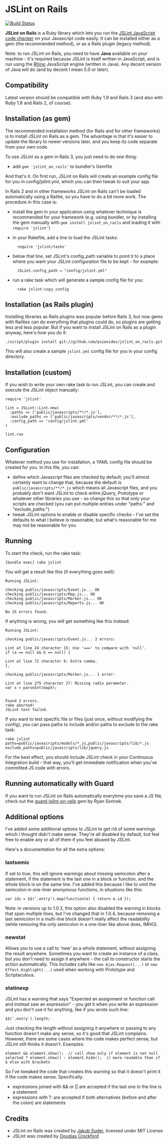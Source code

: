 # JSLint on Rails

[![Build Status](https://secure.travis-ci.org/psionides/jslint_on_rails.png)](http://travis-ci.org/psionides/jslint_on_rails)

**JSLint on Rails** is a Ruby library which lets you run
the [JSLint JavaScript code checker](https://github.com/douglascrockford/JSLint) on your Javascript code easily. It can
be installed either as a gem (the recommended method), or as a Rails plugin (legacy method).

Note: to run JSLint on Rails, you need to have **Java** available on your machine - it's required because JSLint is
itself written in JavaScript, and is run using the [Rhino](http://www.mozilla.org/rhino) JavaScript engine (written in
Java). Any decent version of Java will do (and by decent I mean 5.0 or later).


## Compatibility

Latest version should be compatible with Ruby 1.9 and Rails 3 (and also with Ruby 1.8 and Rails 2, of course).


## Installation (as gem)

The recommended installation method (for Rails and for other frameworks) is to install JSLint on Rails as a gem. The
advantage is that it's easier to update the library to newer versions later, and you keep its code separate from your
own code.

To use JSLint as a gem in Rails 3, you just need to do one thing:

* add `gem 'jslint_on_rails'` to bundler's Gemfile

And that's it. On first run, JSLint on Rails will create an example config file for you in config/jslint.yml, which
you can then tweak to suit your app.

In Rails 2 and in other frameworks JSLint on Rails can't be loaded automatically using a Railtie, so you have to do a
bit more work. The procedure in this case is:

* install the gem in your application using whatever technique is recommended for your framework (e.g. using bundler,
or by installing the gem manually with `gem install jslint_on_rails` and loading it with `require 'jslint'`)
* in your Rakefile, add a line to load the JSLint tasks:

        require 'jslint/tasks'

* below that line, set JSLint's config_path variable to point it to a place where you want your JSLint configuration
file to be kept - for example:

        JSLint.config_path = "config/jslint.yml"
    
* run a rake task which will generate a sample config file for you:

        rake jslint:copy_config


## Installation (as Rails plugin)

Installing libraries as Rails plugins was popular before Rails 3, but now gems with Railties can do everything that
plugins could do, so plugins are getting less and less popular. But if you want to install JSLint on Rails as a plugin
anyway, here's how you do it:

    ./script/plugin install git://github.com/psionides/jslint_on_rails.git

This will also create a sample `jslint.yml` config file for you in your config directory.


## Installation (custom)

If you wish to write your own rake task to run JSLint, you can create and execute the JSLint object manually:

    require 'jslint'
    
    lint = JSLint::Lint.new(
      :paths => ['public/javascripts/**/*.js'],
      :exclude_paths => ['public/javascripts/vendor/**/*.js'],
      :config_path => 'config/jslint.yml'
    )
    
    lint.run


## Configuration

Whatever method you use for installation, a YAML config file should be created for you. In this file, you can:

* define which Javascript files are checked by default; you'll almost certainly want to change that, because the default
is `public/javascripts/**/*.js` which means all Javascript files, and you probably don't want JSLint to check entire
jQuery, Prototype or whatever other libraries you use - so change this so that only your scripts are checked (you can
put multiple entries under "paths:" and "exclude_paths:")
* tweak JSLint options to enable or disable specific checks - I've set the defaults to what I believe is reasonable,
but what's reasonable for me may not be reasonable for you


## Running

To start the check, run the rake task:

    [bundle exec] rake jslint

You will get a result like this (if everything goes well):

    Running JSLint:
    
    checking public/javascripts/Event.js... OK
    checking public/javascripts/Map.js... OK
    checking public/javascripts/Marker.js... OK
    checking public/javascripts/Reports.js... OK
    
    No JS errors found.

If anything is wrong, you will get something like this instead:

    Running JSLint:
    
    checking public/javascripts/Event.js... 2 errors:
    
    Lint at line 24 character 15: Use '===' to compare with 'null'.
    if (a == null && b == null) {
    
    Lint at line 72 character 6: Extra comma.
    },
    
    checking public/javascripts/Marker.js... 1 error:
    
    Lint at line 275 character 27: Missing radix parameter.
    var x = parseInt(mapX);
    
    
    Found 3 errors.
    rake aborted!
    JSLint test failed.

If you want to test specific file or files (just once, without modifying the config), you can pass paths to include
and/or paths to exclude to the rake task:

    rake jslint paths=public/javascripts/models/*.js,public/javascripts/lib/*.js exclude_paths=public/javascripts/lib/jquery.js

For the best effect, you should include JSLint check in your Continuous Integration build - that way, you'll get
immediate notification when you've committed JS code with errors.


## Running automatically with Guard

If you want to run JSLint on Rails automatically everytime you save a JS file, check out the
[guard-jslint-on-rails](https://github.com/wireframe/guard-jslint-on-rails) gem by Ryan Sonnek.


## Additional options

I've added some additional options to JSLint to get rid of some warnings which I thought didn't make sense. They're all
disabled by default, but feel free to enable any or all of them if you feel abused by JSLint.

Here's a documentation for all the extra options:


### lastsemic

If set to true, this will ignore warnings about missing semicolon after a statement, if the statement is the last one in
a block or function, and the whole block is on the same line. I've added this because I like to omit the semicolon in
one-liner anonymous functions, in situations like this:

    var ids = $$('.entry').map(function(e) { return e.id });

Note: in versions up to 1.0.3, this option also disabled the warning in blocks that span multiple lines, but I've
changed that in 1.0.4, because removing a last semicolon in a multi-line block doesn't really affect the readability
(while removing the only semicolon in a one-liner like above does, IMHO).


### newstat

Allows you to use a call to 'new' as a whole statement, without assigning the result anywhere. Sometimes you want to
create an instance of a class, but you don't need to assign it anywhere - the call to constructor starts the action
automatically. This includes calls like `new Ajax.Request(...)` or `new Effect.Highlight(...)` used when working with
Prototype and Scriptaculous.


### statinexp

JSLint has a warning that says "Expected an assignment or function call and instead saw an expression" - you get it
when you write an expression and you don't use it for anything, like if you wrote such line:

    $$('.entry').length;

Just checking the length without assigning it anywhere or passing to any function doesn't make any sense, so it's good
that JSLint complains. However, there are some cases where the code makes perfect sense, but JSLint still thinks it
doesn't. Examples:

    element && element.show();  // call show only if element is not null
    selected ? element.show() : element.hide();  // more readable than if & else with brackets

So I've tweaked the code that creates this warning so that it doesn't print it if the code makes sense. Specifically:

* expressions joined with && or || are accepted if the last one in the line is a statement
* expressions with ?: are accepted if both alternatives (before and after the colon) are statements


## Credits

* JSLint on Rails was created by [Jakub Suder](http://psionides.jogger.pl), licensed under MIT License
* JSLint was created by [Douglas Crockford](http://jslint.com)

